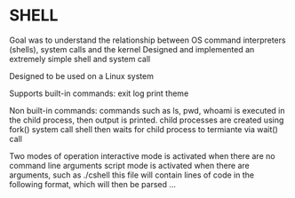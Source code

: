 # SHELL
Goal was to understand the relationship between OS command interpreters (shells), system calls and the kernel
Designed and implemented an extremely simple shell and system call

Designed to be used on a Linux system

Supports built-in commands:
  exit
  log
  print
  theme
  
Non built-in commands:
  commands such as ls, pwd, whoami is executed in the child process, then output is printed. 
  child processes are created using fork() system call 
  shell then waits for child process to termiante via wait() call

Two modes of operation
  interactive mode is activated when there are no command line arguments
  script mode is activated when there are arguments, such as ./cshell <filename>
    this file will contain lines of code in the following format, which will then be parsed
      <command1> <arg0> <arg1> ... <argN>
